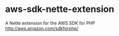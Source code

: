 # aws-sdk-nette-extension
A Nette extension for the AWS SDK for PHP http://aws.amazon.com/sdkforphp/

